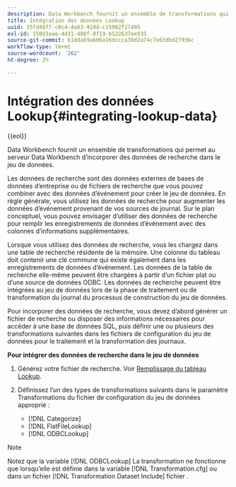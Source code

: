 ```yaml
---
description: Data Workbench fournit un ensemble de transformations qui permet au serveur Data Workbench d’incorporer des données de recherche dans le jeu de données.
title: Intégration des données Lookup
uuid: 35fd48f7-c0c4-4a83-919d-c15902f27495
exl-id: 150d3aae-4431-488f-8f19-b522637ee935
source-git-commit: b1dda69a606a16dccca30d2a74c7e63dbd27936c
workflow-type: tm+mt
source-wordcount: '262'
ht-degree: 2%

---
```


# Intégration des données Lookup{#integrating-lookup-data}

{{eol}}

Data Workbench fournit un ensemble de transformations qui permet au serveur Data Workbench d’incorporer des données de recherche dans le jeu de données.

Les données de recherche sont des données externes de bases de données d’entreprise ou de fichiers de recherche que vous pouvez combiner avec des données d’événement pour créer le jeu de données. En règle générale, vous utilisez les données de recherche pour augmenter les données d’événement provenant de vos sources de journal. Sur le plan conceptuel, vous pouvez envisager d’utiliser des données de recherche pour remplir les enregistrements de données d’événement avec des colonnes d’informations supplémentaires.

Lorsque vous utilisez des données de recherche, vous les chargez dans une table de recherche résidente de la mémoire. Une colonne du tableau doit contenir une clé commune qui existe également dans les enregistrements de données d’événement. Les données de la table de recherche elle-même peuvent être chargées à partir d’un fichier plat ou d’une source de données ODBC. Les données de recherche peuvent être intégrées au jeu de données lors de la phase de traitement ou de transformation du journal du processus de construction du jeu de données.

Pour incorporer des données de recherche, vous devez d’abord générer un fichier de recherche ou disposer des informations nécessaires pour accéder à une base de données SQL, puis définir une ou plusieurs des transformations suivantes dans les fichiers de configuration du jeu de données pour le traitement et la transformation des journaux.

**Pour intégrer des données de recherche dans le jeu de données**

1. Générez votre fichier de recherche. Voir [Remplissage du tableau Lookup](../../../../home/c-dataset-const-proc/c-data-trans/c-int-lookup-data/c-pop-lookup-table.md#concept-dd761338731a40e0997c33dfdabdcdf8).
1. Définissez l’un des types de transformations suivants dans le paramètre Transformations du fichier de configuration du jeu de données approprié :

   * [!DNL Categorize]
   * [!DNL FlatFileLookup]
   * [!DNL ODBCLookup]

>[!NOTE]
>
>Notez que la variable [!DNL ODBCLookup] La transformation ne fonctionne que lorsqu’elle est définie dans la variable [!DNL Transformation.cfg] ou dans un fichier [!DNL Transformation Dataset Include] fichier .
